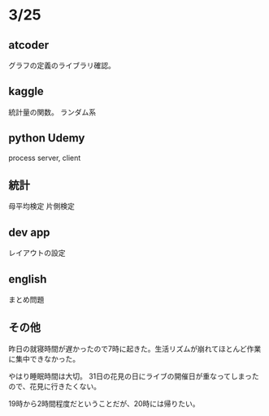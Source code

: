 # 3/25

## atcoder
グラフの定義のライブラリ確認。

## kaggle
統計量の関数。
ランダム系

## python Udemy
process 
server, client

## 統計
母平均検定
片側検定

## dev app
レイアウトの設定

## english
まとめ問題

## その他
昨日の就寝時間が遅かったので7時に起きた。生活リズムが崩れてほとんど作業に集中できなかった。

やはり睡眠時間は大切。
31日の花見の日にライブの開催日が重なってしまったので、花見に行きたくない。

19時から2時間程度だということだが、20時には帰りたい。
